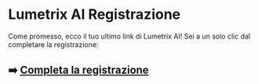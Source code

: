 # Lumetrix AI Registrazione

Come promesso, ecco il tuo ultimo link di Lumetrix AI! Sei a un solo clic dal completare la registrazione:

## ➡️ [Completa la registrazione](https://t.co/i0ICcClOXG)